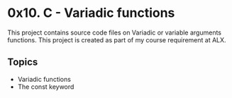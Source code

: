 # 0x10. C - Variadic functions
This project contains source code files on Variadic or variable arguments functions. This project is created as part of my course requirement at ALX.

## Topics
* Variadic functions
* The const keyword
